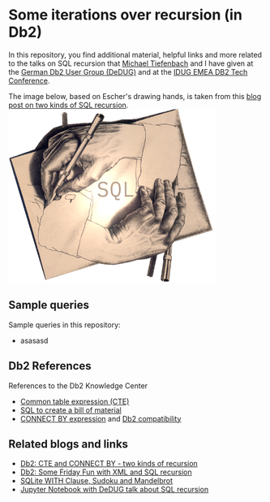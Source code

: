 # Some iterations over recursion (in Db2)

In this repository, you find additional material, helpful links and more related to the talks on SQL recursion that [Michael Tiefenbach](https://twitter.com/globomike) and I have given at the [German Db2 User Group (DeDUG)](https://www.worldofdb2.com/group/dedug) and at the [IDUG EMEA DB2 Tech Conference](https://www.idug.org/emea2018).


The image below, based on Escher's drawing hands, is taken from this [blog post on two kinds of SQL recursion](https://blog.4loeser.net/2018/04/db2-cte-and-connect-by-two-kinds-of.html).
![](images/DrawingHandsSQL2.png)


## Sample queries
Sample queries in this repository:
- asasasd

## Db2 References
References to the Db2 Knowledge Center
- [Common table expression (CTE)](https://www.ibm.com/support/knowledgecenter/SSEPGG_11.1.0/com.ibm.db2.luw.sql.ref.doc/doc/r0059217.html)
- [SQL to create a bill of material](https://www.ibm.com/support/knowledgecenter/SSEPGG_11.1.0/com.ibm.db2.luw.sql.ref.doc/doc/r0059242.html)
- [CONNECT BY expression](https://www.ibm.com/support/knowledgecenter/SSEPGG_11.1.0/com.ibm.db2.luw.apdv.porting.doc/doc/r0052877.html) and [Db2 compatibility](https://www.ibm.com/support/knowledgecenter/SSEPGG_11.1.0/com.ibm.db2.luw.apdv.porting.doc/doc/c0052882.html)


## Related blogs and links

- [Db2: CTE and CONNECT BY - two kinds of recursion](https://blog.4loeser.net/2018/04/db2-cte-and-connect-by-two-kinds-of.html)
- [Db2: Some Friday Fun with XML and SQL recursion](https://blog.4loeser.net/2018/08/db2-some-friday-fun-with-xml-and-sql.html)
- [SQLite WITH Clause, Sudoku and Mandelbrot](https://sqlite.org/lang_with.html)
- [Jupyter Notebook with DeDUG talk about SQL recursion](https://github.com/data-henrik/notebooks/blob/master/201804_DeDUG_SQLRecursion.ipynb)